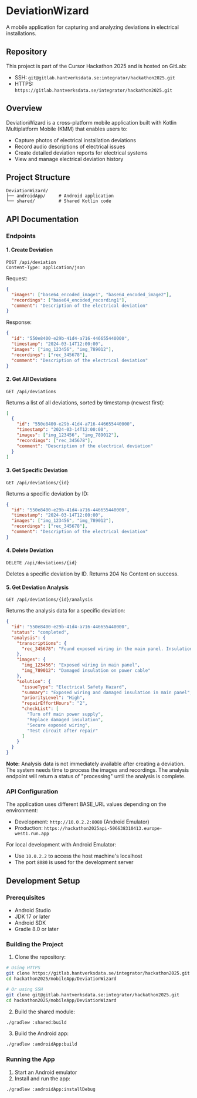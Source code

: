 # DeviationWizard

A mobile application for capturing and analyzing deviations in electrical installations.

## Repository

This project is part of the Cursor Hackathon 2025 and is hosted on GitLab:

- SSH: `git@gitlab.hantverksdata.se:integrator/hackathon2025.git`
- HTTPS: `https://gitlab.hantverksdata.se/integrator/hackathon2025.git`

## Overview

DeviationWizard is a cross-platform mobile application built with Kotlin Multiplatform Mobile (KMM) that enables users to:
- Capture photos of electrical installation deviations
- Record audio descriptions of electrical issues
- Create detailed deviation reports for electrical systems
- View and manage electrical deviation history

## Project Structure

```
DeviationWizard/
├── androidApp/     # Android application
└── shared/         # Shared Kotlin code
```

## API Documentation

### Endpoints

#### 1. Create Deviation
```http
POST /api/deviation
Content-Type: application/json
```
Request:
```json
{
  "images": ["base64_encoded_image1", "base64_encoded_image2"],
  "recordings": ["base64_encoded_recording1"],
  "comment": "Description of the electrical deviation"
}
```
Response:
```json
{
  "id": "550e8400-e29b-41d4-a716-446655440000",
  "timestamp": "2024-03-14T12:00:00",
  "images": ["img_123456", "img_789012"],
  "recordings": ["rec_345678"],
  "comment": "Description of the electrical deviation"
}
```

#### 2. Get All Deviations
```http
GET /api/deviations
```
Returns a list of all deviations, sorted by timestamp (newest first):
```json
[
  {
    "id": "550e8400-e29b-41d4-a716-446655440000",
    "timestamp": "2024-03-14T12:00:00",
    "images": ["img_123456", "img_789012"],
    "recordings": ["rec_345678"],
    "comment": "Description of the electrical deviation"
  }
]
```

#### 3. Get Specific Deviation
```http
GET /api/deviations/{id}
```
Returns a specific deviation by ID:
```json
{
  "id": "550e8400-e29b-41d4-a716-446655440000",
  "timestamp": "2024-03-14T12:00:00",
  "images": ["img_123456", "img_789012"],
  "recordings": ["rec_345678"],
  "comment": "Description of the electrical deviation"
}
```

#### 4. Delete Deviation
```http
DELETE /api/deviations/{id}
```
Deletes a specific deviation by ID. Returns 204 No Content on success.

#### 5. Get Deviation Analysis
```http
GET /api/deviations/{id}/analysis
```
Returns the analysis data for a specific deviation:
```json
{
  "id": "550e8400-e29b-41d4-a716-446655440000",
  "status": "completed",
  "analysis": {
    "transcriptions": {
      "rec_345678": "Found exposed wiring in the main panel. Insulation appears damaged."
    },
    "images": {
      "img_123456": "Exposed wiring in main panel",
      "img_789012": "Damaged insulation on power cable"
    },
    "solution": {
      "issueType": "Electrical Safety Hazard",
      "summary": "Exposed wiring and damaged insulation in main panel",
      "priorityLevel": "High",
      "repairEffortHours": "2",
      "checkList": [
        "Turn off main power supply",
        "Replace damaged insulation",
        "Secure exposed wiring",
        "Test circuit after repair"
      ]
    }
  }
}
```

**Note:** Analysis data is not immediately available after creating a deviation. The system needs time to process the images and recordings. The analysis endpoint will return a status of "processing" until the analysis is complete.

### API Configuration

The application uses different BASE_URL values depending on the environment:

- Development: `http://10.0.2.2:8080` (Android Emulator)
- Production: `https://hackathon2025api-506638310413.europe-west1.run.app`

For local development with Android Emulator:
- Use `10.0.2.2` to access the host machine's localhost
- The port `8080` is used for the development server

## Development Setup

### Prerequisites
- Android Studio
- JDK 17 or later
- Android SDK
- Gradle 8.0 or later

### Building the Project

1. Clone the repository:
```bash
# Using HTTPS
git clone https://gitlab.hantverksdata.se/integrator/hackathon2025.git
cd hackathon2025/mobileApp/DeviationWizard

# Or using SSH
git clone git@gitlab.hantverksdata.se:integrator/hackathon2025.git
cd hackathon2025/mobileApp/DeviationWizard
```

2. Build the shared module:
```bash
./gradlew :shared:build
```

3. Build the Android app:
```bash
./gradlew :androidApp:build
```

### Running the App

1. Start an Android emulator
2. Install and run the app:
```bash
./gradlew :androidApp:installDebug
```